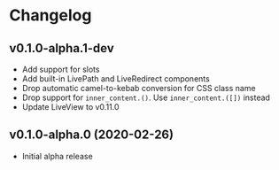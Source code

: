 # Changelog

## v0.1.0-alpha.1-dev

  * Add support for slots
  * Add built-in LivePath and LiveRedirect components
  * Drop automatic camel-to-kebab conversion for CSS class name
  * Drop support for `inner_content.()`. Use `inner_content.([])` instead
  * Update LiveView to v0.11.0

## v0.1.0-alpha.0 (2020-02-26)

  * Initial alpha release
